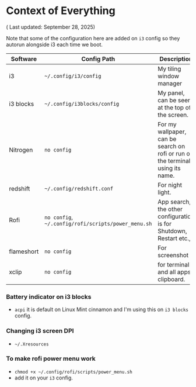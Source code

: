 # Context of Everything

( Last updated: September 28, 2025)

Note that some of the configuration here are added on `i3` config so they autorun alongside i3 each time we boot.

| Software   | Config Path                                         | Description                                                                    |
| ---------- | --------------------------------------------------- | ------------------------------------------------------------------------------ |
| i3         | `~/.config/i3/config`                               | My tiling window manager                                                       |
| i3 blocks  | `~/.config/i3blocks/config`                         | My panel, can be seen at the top of the screen.                                |
| Nitrogen   | `no config`                                         | For my wallpaper, can be search on rofi or run on the terminal using its name. |
| redshift   | `~/.config/redshift.conf`                           | For night light.                                                               |
| Rofi       | `no config`, `~/.config/rofi/scripts/power_menu.sh` | App search, the other configuration is for Shutdown, Restart etc.,             |
| flameshort | `no config`                                         | For screenshot                                                                 |
| xclip      | `no config`                                         | for terminal and all apps clipboard.                                           |

### Battery indicator on i3 blocks

- `acpi` it is default on Linux Mint cinnamon and I'm using this on `i3 blocks` config.

### Changing i3 screen DPI

- `~/.Xresources`

### To make rofi power menu work

- `chmod +x ~/.config/rofi/scripts/power_menu.sh`
- add it on your `i3` config.
